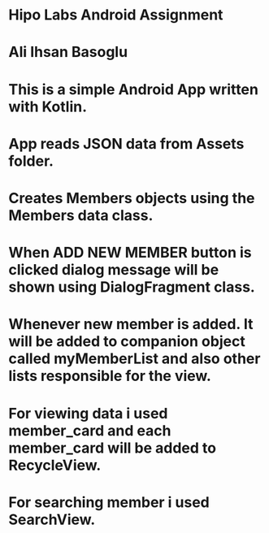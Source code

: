 # Hipo Labs Android Assignment

# Ali Ihsan Basoglu

# This is a simple Android App written with Kotlin.
# App reads JSON data from Assets folder. 
# Creates Members objects using the Members data class. 
# When ADD NEW MEMBER button is clicked dialog message will be shown using DialogFragment class.
# Whenever new member is added. It will be added to companion object called myMemberList and also other lists responsible for the view.
# For viewing data i used member_card and each member_card will be added to RecycleView. 
# For searching member i used SearchView.
